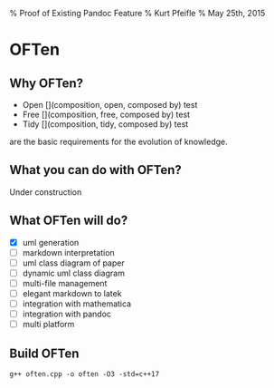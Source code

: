 % Proof of Existing Pandoc Feature
% Kurt Pfeifle
% May 25th, 2015

[](oftenstart)
[](include_yes)
[](name_modified)
[](type_class)
[](superclass_)
[](oftenstop)

# OFTen

## Why OFTen?
* Open [](composition, open, composed by) test
* Free [](composition, free, composed by) test 
* Tidy [](composition, tidy, composed by) test

are the basic requirements for the evolution of knowledge.

## What you can do with OFTen?
Under construction

## What OFTen will do?
* [x] uml generation
* [ ] markdown interpretation
* [ ] uml class diagram of paper
* [ ] dynamic uml class diagram
* [ ] multi-file management
* [ ] elegant markdown to latek
* [ ] integration with mathematica
* [ ] integration with pandoc
* [ ] multi platform

## Build OFTen
```
g++ often.cpp -o often -O3 -std=c++17
```

